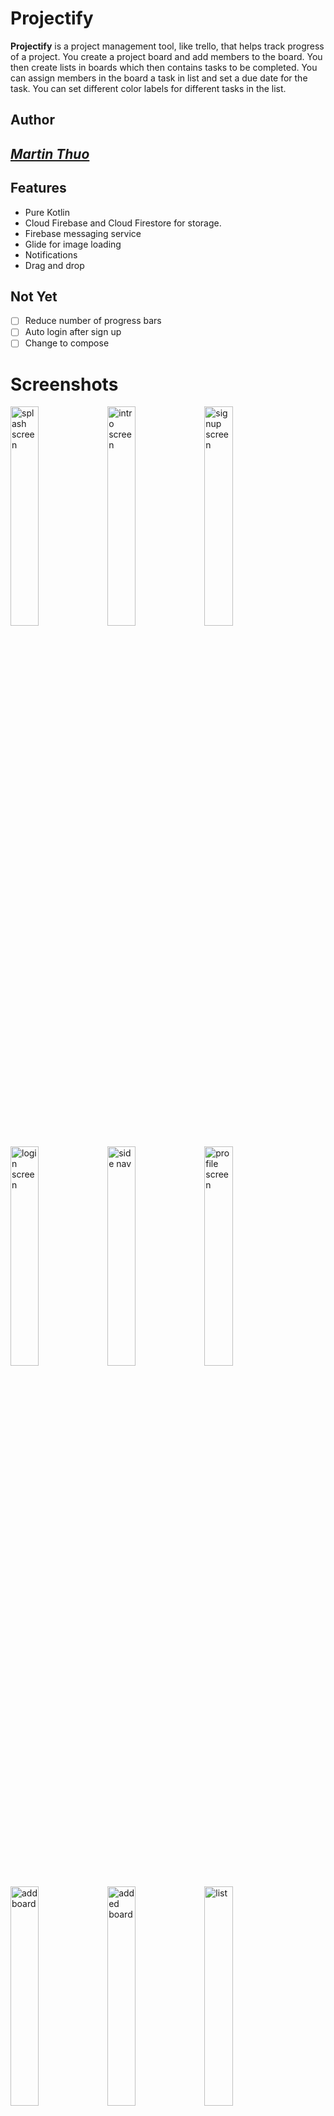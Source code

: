 # Projectify

**Projectify** is a project management tool, like trello, that helps track progress of a project.
You create a project board and add members to the board. You then create lists in boards which then contains tasks to be completed.
You can assign members in the board a task in list and set a due date for the task. You can set different color labels for different tasks in the list.

## Author
## *[Martin Thuo](https://twitter.com/mertoenjosh)*

## Features
- Pure Kotlin
- Cloud Firebase and Cloud Firestore for storage.
- Firebase messaging service
- Glide for image loading
- Notifications
- Drag and drop

## Not Yet
- [ ] Reduce number of progress bars
- [ ] Auto login after sign up
- [ ] Change to compose

# Screenshots

<img src="https://user-images.githubusercontent.com/60392385/185985522-af68e975-f8f0-45bd-abc7-5dd604b706d7.jpg" alt="splash screen" width=30% height=30%> <img src="https://user-images.githubusercontent.com/60392385/185985898-4995f453-1e9b-43e7-ad13-82276af43726.jpg" alt="intro screen" width=30% height=30%> <img src="https://user-images.githubusercontent.com/60392385/185986030-9be67e8d-f23f-4ec2-8f34-56367a367f89.jpg" alt="signup screen" width=30% height=30%>

 <img src="https://user-images.githubusercontent.com/60392385/185986297-21b415f0-8bef-4033-bbc3-eba2b642bf79.jpg" alt="login screen" width=30% height=30%>  <img src="https://user-images.githubusercontent.com/60392385/185986341-bf19a583-dcdf-42b4-b13c-7ba506be67bc.jpg" alt="side nav" width=30% height=30%>  <img src="https://user-images.githubusercontent.com/60392385/185986362-978523c2-d3f5-4618-be6a-ed0538e21c9f.jpg" alt="profile screen" width=30% height=30%>
 
 <img src="https://user-images.githubusercontent.com/60392385/185986385-d3b30963-e9ba-496d-8a87-b85627daa741.jpg" alt="add board" width=30% height=30%> <img src="https://user-images.githubusercontent.com/60392385/185986400-237458f5-4ab2-4462-937a-681f16c0b016.jpg" alt="added board" width=30% height=30%> <img src="https://user-images.githubusercontent.com/60392385/185986421-585b49c9-60f6-4ba4-8ee0-5fef8208450b.jpg" alt="list" width=30% height=30%>
 
 <img src="https://user-images.githubusercontent.com/60392385/185986444-0b93ec9b-8a9d-454e-aff6-6fa6c4179fb5.jpg" alt="tasks" width=30% height=30%> <img src="https://user-images.githubusercontent.com/60392385/185986458-9af8f82d-a1e3-4fe6-a510-fa50892fa4b5.jpg" alt="members" width=30% height=30%>
